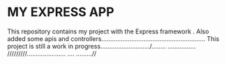 MY EXPRESS APP
====
This repository contains my project with the Express framework .
Also  added some apis and controllers...........................................................
This project is still a work in progress............................/........
................
/////////......................
....
.........//
